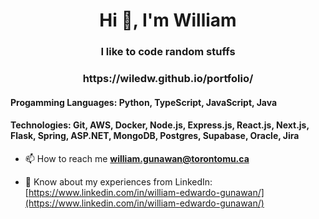 <h1 align="center">Hi 👋, I'm William</h1>
<h3 align="center">I like to code random stuffs</h3>

<h3 align="center">https://wiledw.github.io/portfolio/</h3>

<h4>Progamming Languages: Python, TypeScript, JavaScript, Java</h4>
<h4>Technologies: Git, AWS, Docker, Node.js, Express.js, React.js, Next.js, Flask, Spring, ASP.NET, MongoDB, Postgres, Supabase, Oracle, Jira</h4>

- 📫 How to reach me **william.gunawan@torontomu.ca**

- 📄 Know about my experiences from LinkedIn: [https://www.linkedin.com/in/william-edwardo-gunawan/](https://www.linkedin.com/in/william-edwardo-gunawan/)



